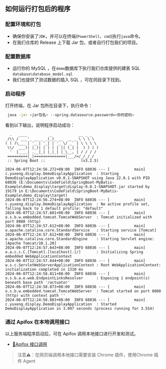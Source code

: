 ## 如何运行打包后的程序

### 配置环境和打包
- 确保你安装了`JDK`，并可以在终端(`PowerShell`、`cmd`)执行`java`命令。
- 在我们仓库的 Release 上下载 Jar 包，或者自行打包我们的项目。

### 配置数据库
- 运行你的 MySQL ，在`demo`数据库下执行我们仓库提供的建表 SQL `database\database_model.sql`
- 我们也提供了测试数据的插入 SQL ，可在同目录下找到。

### 启动程序
打开终端，在 Jar 包所在目录下，执行命令：
```bash
 java -jar <jar包名> --spring.datasource.password=<你的密码>
```
看到以下输出，说明程序启动成功：
```log
  .   ____          _            __ _ _
 /\\ / ___'_ __ _ _(_)_ __  __ _ \ \ \ \
( ( )\___ | '_ | '_| | '_ \/ _` | \ \ \ \
 \\/  ___)| |_)| | | | | || (_| |  ) ) ) )
  '  |____| .__|_| |_|_| |_\__, | / / / /
 =========|_|==============|___/=/_/_/_/
 :: Spring Boot ::                (v3.2.5)

2024-06-07T12:24:56.272+08:00  INFO 68036 --- [           main] c.yuxeng.display.DemoDisplayApplication  : Starting DemoDisplayApplication v0.0.1-SNAPSHOT using Java 22.0.1 with PID 68036 (E:\Documents\CodeField\SpringBoot-MyBatis-Example\demo_display\target\display-0.0.1-SNAPSHOT.jar started by 19179 in E:\Documents\CodeField\SpringBoot-MyBatis-Example\demo_display\target)
2024-06-07T12:24:56.274+08:00  INFO 68036 --- [           main] c.yuxeng.display.DemoDisplayApplication  : No active profile set, falling back to 1 default profile: "default"
2024-06-07T12:24:57.601+08:00  INFO 68036 --- [           main] o.s.b.w.embedded.tomcat.TomcatWebServer  : Tomcat initialized with port 8080 (http)
2024-06-07T12:24:57.612+08:00  INFO 68036 --- [           main] o.apache.catalina.core.StandardService   : Starting service [Tomcat]
2024-06-07T12:24:57.612+08:00  INFO 68036 --- [           main] o.apache.catalina.core.StandardEngine    : Starting Servlet engine: [Apache Tomcat/10.1.20]
2024-06-07T12:24:57.643+08:00  INFO 68036 --- [           main] o.a.c.c.C.[Tomcat].[localhost].[/]       : Initializing Spring embedded WebApplicationContext
2024-06-07T12:24:57.644+08:00  INFO 68036 --- [           main] w.s.c.ServletWebServerApplicationContext : Root WebApplicationContext: initialization completed in 1310 ms
2024-06-07T12:24:58.811+08:00  INFO 68036 --- [           main] o.s.b.a.e.web.EndpointLinksResolver      : Exposing 1 endpoint(s) beneath base path '/actuator'
2024-06-07T12:24:58.873+08:00  INFO 68036 --- [           main] o.s.b.w.embedded.tomcat.TomcatWebServer  : Tomcat started on port 8080 (http) with context path ''
2024-06-07T12:24:58.883+08:00  INFO 68036 --- [           main] c.yuxeng.display.DemoDisplayApplication  : Started DemoDisplayApplication in 3.097 seconds (process running for 3.554)
```

### 通过 Apifox 在本地调用接口
以上服务端程序启动后，可在 Apifox 调用本地接口进行开发和测试。
- [🤖Apifox 接口调用](https://apifox.com/apidoc/shared-feba2b4b-6cab-40fc-9309-ce4bc9dd8dc6)
  
> 注意⚠️：在网页端调用本地接口需要安装 Chrome 插件，使用Chrome 插件 Agent
